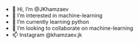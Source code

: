 - 👋 Hi, I’m @JKhamzaev
- 👀 I’m interested in machine-learning
- 🌱 I’m currently learning python
- 💞️ I’m looking to collaborate on machine-learning
- 📫 Instagram @khamzaev.jk

<!---
Khamzaev/Khamzaev is a ✨ special ✨ repository because its `README.md` (this file) appears on your GitHub profile.
You can click the Preview link to take a look at your changes.
--->

